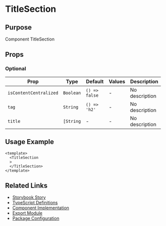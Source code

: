 # TitleSection

## Purpose

Component TitleSection

## Props

### Optional
| Prop | Type | Default | Values | Description |
|------|------|---------|--------|-------------|
| `isContentCentralized` | `Boolean` | `() => false` | - | No description |
| `tag` | `String` | `() => 'h2'` | - | No description |
| `title` | `[String` | - | - | No description |

## Usage Example

```vue
<template>
  <TitleSection
  >
  </TitleSection>
</template>
```

## Related Links

- [Storybook Story](../src/stories/elements/titlesection.stories.js)
- [TypeScript Definitions](./TitleSection.d.ts)
- [Component Implementation](./TitleSection.vue)
- [Export Module](./titlesection.js)
- [Package Configuration](./package.json)
